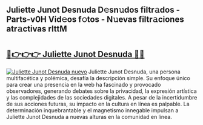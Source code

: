 ## Juliette Junot Desnuda D𝚎sn𝚞dos filtr𝚊dos - Parts-v0H Vid𝚎os f𝚘tos - N𝚞evas filtr𝚊ciones atr𝚊ctivas rIttM

# <h2><a href="http://mb2sg8l.tromn.icu/?c=Juliette+Junot+Desnuda">🔗👉👉👉 Juliette Junot Desnuda 🔗🔗</a></h2>

[![Juliette Junot Desnuda nuevo](https://i.imgur.com/pEAQMta.gif)](http://mb2sg8l.tromn.icu/?c=Juliette+Junot+Desnuda)
Juliette Junot Desnuda, una persona multifacética y polémica, desafía la descripción simple. Su enfoque único para crear una presencia en la web ha fascinado y provocado observadores, generando debates sobre la privacidad, la expresión artística y las complejidades de las sociedades digitales. A pesar de la incertidumbre de sus acciones futuras, su impacto en la cultura en línea es palpable. La determinación inquebrantable y el magnetismo innegable impulsan a Juliette Junot Desnuda a nuevas alturas en la comunidad en línea.
